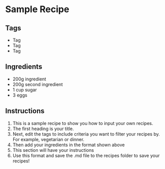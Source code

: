 # Sample Recipe

## Tags
- Tag 
- Tag 
- Tag 

## Ingredients

* 200g ingredient
* 200g second ingredient
* 1 cup sugar
* 3 eggs

## Instructions

1. This is a sample recipe to show you how to input your own recipes.
2. The first heading is your title.
3. Next, edit the tags to include criteria you want to filter your recipes by. For example, vegetarian or dinner.
4. Then add your ingredients in the format shown above
5. This section will have your instructions
6. Use this format and save the .md file to the recipes folder to save your recipes!




